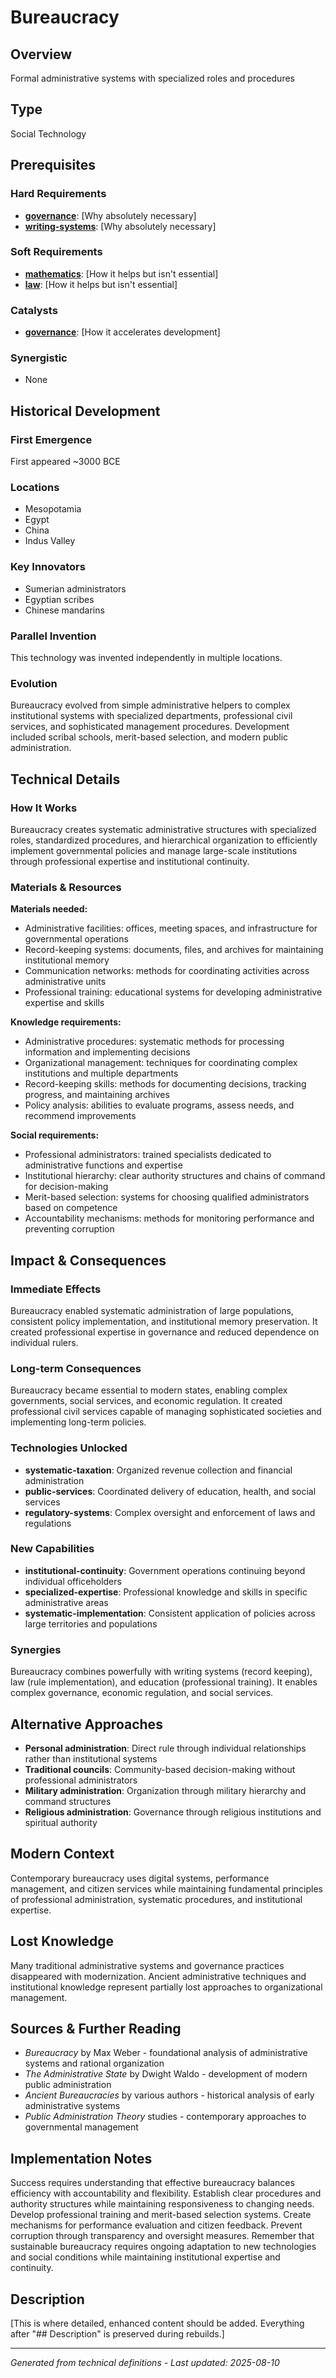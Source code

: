 # Bureaucracy

## Overview
Formal administrative systems with specialized roles and procedures

## Type
Social Technology

## Prerequisites

### Hard Requirements
- **[governance](../governance/README.md)**: [Why absolutely necessary]
- **[writing-systems](../writing-systems/README.md)**: [Why absolutely necessary]

### Soft Requirements
- **[mathematics](../mathematics/README.md)**: [How it helps but isn't essential]
- **[law](../law/README.md)**: [How it helps but isn't essential]

### Catalysts
- **[governance](../governance/README.md)**: [How it accelerates development]

### Synergistic
- None

## Historical Development

### First Emergence
First appeared ~3000 BCE

### Locations
- Mesopotamia
- Egypt
- China
- Indus Valley

### Key Innovators
- Sumerian administrators
- Egyptian scribes
- Chinese mandarins

### Parallel Invention
This technology was invented independently in multiple locations.

### Evolution
Bureaucracy evolved from simple administrative helpers to complex institutional systems with specialized departments, professional civil services, and sophisticated management procedures. Development included scribal schools, merit-based selection, and modern public administration.

## Technical Details

### How It Works
Bureaucracy creates systematic administrative structures with specialized roles, standardized procedures, and hierarchical organization to efficiently implement governmental policies and manage large-scale institutions through professional expertise and institutional continuity.

### Materials & Resources
**Materials needed:**
- Administrative facilities: offices, meeting spaces, and infrastructure for governmental operations
- Record-keeping systems: documents, files, and archives for maintaining institutional memory
- Communication networks: methods for coordinating activities across administrative units
- Professional training: educational systems for developing administrative expertise and skills

**Knowledge requirements:**
- Administrative procedures: systematic methods for processing information and implementing decisions
- Organizational management: techniques for coordinating complex institutions and multiple departments
- Record-keeping skills: methods for documenting decisions, tracking progress, and maintaining archives
- Policy analysis: abilities to evaluate programs, assess needs, and recommend improvements

**Social requirements:**
- Professional administrators: trained specialists dedicated to administrative functions and expertise
- Institutional hierarchy: clear authority structures and chains of command for decision-making
- Merit-based selection: systems for choosing qualified administrators based on competence
- Accountability mechanisms: methods for monitoring performance and preventing corruption

## Impact & Consequences

### Immediate Effects
Bureaucracy enabled systematic administration of large populations, consistent policy implementation, and institutional memory preservation. It created professional expertise in governance and reduced dependence on individual rulers.

### Long-term Consequences
Bureaucracy became essential to modern states, enabling complex governments, social services, and economic regulation. It created professional civil services capable of managing sophisticated societies and implementing long-term policies.

### Technologies Unlocked
- **systematic-taxation**: Organized revenue collection and financial administration
- **public-services**: Coordinated delivery of education, health, and social services
- **regulatory-systems**: Complex oversight and enforcement of laws and regulations

### New Capabilities
- **institutional-continuity**: Government operations continuing beyond individual officeholders
- **specialized-expertise**: Professional knowledge and skills in specific administrative areas
- **systematic-implementation**: Consistent application of policies across large territories and populations

### Synergies
Bureaucracy combines powerfully with writing systems (record keeping), law (rule implementation), and education (professional training). It enables complex governance, economic regulation, and social services.

## Alternative Approaches
- **Personal administration**: Direct rule through individual relationships rather than institutional systems
- **Traditional councils**: Community-based decision-making without professional administrators
- **Military administration**: Organization through military hierarchy and command structures
- **Religious administration**: Governance through religious institutions and spiritual authority

## Modern Context
Contemporary bureaucracy uses digital systems, performance management, and citizen services while maintaining fundamental principles of professional administration, systematic procedures, and institutional expertise.

## Lost Knowledge
Many traditional administrative systems and governance practices disappeared with modernization. Ancient administrative techniques and institutional knowledge represent partially lost approaches to organizational management.

## Sources & Further Reading
- *Bureaucracy* by Max Weber - foundational analysis of administrative systems and rational organization
- *The Administrative State* by Dwight Waldo - development of modern public administration
- *Ancient Bureaucracies* by various authors - historical analysis of early administrative systems
- *Public Administration Theory* studies - contemporary approaches to governmental management

## Implementation Notes
Success requires understanding that effective bureaucracy balances efficiency with accountability and flexibility. Establish clear procedures and authority structures while maintaining responsiveness to changing needs. Develop professional training and merit-based selection systems. Create mechanisms for performance evaluation and citizen feedback. Prevent corruption through transparency and oversight measures. Remember that sustainable bureaucracy requires ongoing adaptation to new technologies and social conditions while maintaining institutional expertise and continuity.

## Description











[This is where detailed, enhanced content should be added. Everything after "## Description" is preserved during rebuilds.]

---
*Generated from technical definitions - Last updated: 2025-08-10*
